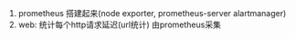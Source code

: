 1. prometheus 搭建起来(node exporter, prometheus-server alartmanager)
2. web: 统计每个http请求延迟(url统计) 由prometheus采集